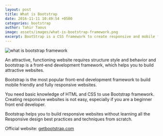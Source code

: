 ```yaml
---
layout: post
title: What is Bootstrap
date: 2016-11-11 10:49:54 +0500
categories: bootstrap
author: Tahir Taous
image: assets/images/what-is-bootstrap-framework.png
excerpt: BootStrap is a CSS framework to create responsive and mobile friendly without learning advance techniques.
---
```


<img src="{{site.baseurl}}/assets/images/what-is-bootstrap-framework.png" alt="what is bootstrap framework">

An attractive, functioning website requires structure style and behavior and bootstrap is a front-end development framework, which helps you to build attractive websites.

Bootstrap is the most popular front-end development framework to build mobile friendly and fully responsive websites.

You need basic knowledge of HTML and CSS to use Bootstrap framework. Creating responsive websites is not easy, especially if you are a beginner front end developer.

Bootstrap helps you to build responsive websites without learning all the Responsive design best practices and techniques from scratch.

Official website: [getbootstrap.com](http://getbootstrap.com/)